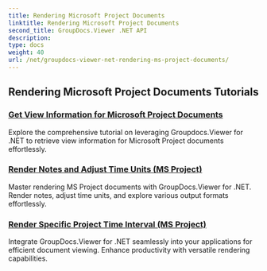```yaml
---
title: Rendering Microsoft Project Documents
linktitle: Rendering Microsoft Project Documents
second_title: GroupDocs.Viewer .NET API
description: 
type: docs
weight: 40
url: /net/groupdocs-viewer-net-rendering-ms-project-documents/
---
```


## Rendering Microsoft Project Documents Tutorials
### [Get View Information for Microsoft Project Documents](./groupdocs-viewer-net-get-view-info-ms-project/)
Explore the comprehensive tutorial on leveraging Groupdocs.Viewer for .NET to retrieve view information for Microsoft Project documents effortlessly.
### [Render Notes and Adjust Time Units (MS Project)](./groupdocs-viewer-net-render-notes-and-adjust-time-ms-project/)
Master rendering MS Project documents with GroupDocs.Viewer for .NET. Render notes, adjust time units, and explore various output formats effortlessly.
### [Render Specific Project Time Interval (MS Project)](./groupdocs-viewer-net-render-project-time-interval-ms-project/)
Integrate GroupDocs.Viewer for .NET seamlessly into your applications for efficient document viewing. Enhance productivity with versatile rendering capabilities.